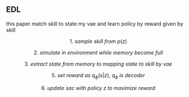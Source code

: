 ## EDL

this paper match skill to state my vae
and learn policy by reward given by skill

$$1. \ sample \ skill \ from \ p(z)$$

$$2. \ simulate \ in \ environment \ while \ memory \ become \ full$$

$$3. \ extract \ state \ from \ memory \ to \ mapping \ state \ to \ skill  \ by \ vae $$

$$5. \ set \ reward \ as \ q_\phi(s | z), \ q_\phi \ is \ decoder $$

$$6. \ update \ sac \ with \ policy \ z \ to \ maximize \ reward$$


